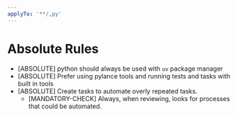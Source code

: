```yaml
---
applyTo: '**/,py'
---
```

# Absolute Rules

- [ABSOLUTE] python should always be used with `uv` package manager
- [ABSOLUTE] Prefer using pylance tools and running tests and tasks with built in tools
- [ABSOLUTE] Create tasks to automate overly repeated tasks.
  - [MANDATORY-CHECK] Always, when reviewing, looks for processes that could be automated.
